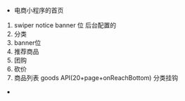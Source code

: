 - 电商小程序的首页
 1. swiper notice banner 位
  后台配置的
 2. 分类 
 3. banner位
 4. 推荐商品
 5. 团购
 6. 砍价
 7. 商品列表 goods API(20+page+onReachBottom) 分类挂钩

- 